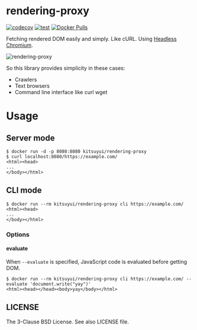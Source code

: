 # rendering-proxy

[![codecov](https://codecov.io/gh/kitsuyui/rendering-proxy/branch/main/graph/badge.svg?token=zX1IVwqQab)](https://codecov.io/gh/kitsuyui/rendering-proxy)
[![test](https://github.com/kitsuyui/rendering-proxy/actions/workflows/test.yml/badge.svg)](https://github.com/kitsuyui/rendering-proxy/actions/workflows/test.yml)
[![Docker Pulls](https://img.shields.io/docker/pulls/kitsuyui/rendering-proxy.svg)](https://hub.docker.com/r/kitsuyui/rendering-proxy/)


Fetching rendered DOM easily and simply. Like cURL.
Using [Headless Chromium](https://chromium.googlesource.com/chromium/src/+/lkgr/headless/README.md).

![rendering-proxy](https://user-images.githubusercontent.com/2596972/43354885-7dad9750-928e-11e8-9220-821348efca5e.png)

So this library provides simplicity in these cases:

- Crawlers
- Text browsers
- Command line interface like curl wget

# Usage

## Server mode

```console
$ docker run -d -p 8080:8080 kitsuyui/rendering-proxy
$ curl localhost:8080/https://example.com/
<html><head>
...
</body></html>
```

## CLI mode

```console
$ docker run --rm kitsuyui/rendering-proxy cli https://example.com/
<html><head>
...
</body></html>
```

### Options

#### evaluate

When `--evaluate` is specified, JavaScript code is evaluated before getting DOM.

```console
$ docker run --rm kitsuyui/rendering-proxy cli https://example.com/ --evaluate 'document.write("yay")'
<html><head></head><body>yay</body></html>
```
## LICENSE

The 3-Clause BSD License. See also LICENSE file.
